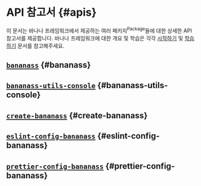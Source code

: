 # API 참고서 {#apis}

이 문서는 바나나 프레임워크에서 제공하는 여러 패키지<sup>Package</sup>들에 대한 상세한 API 참고서를 제공합니다. 바나나 프레임워크에 대한 개요 및 학습은 각각 [시작하기](../get-started/quick-start.md) 및 [학습하기](../learn/index.md) 문서를 참고해주세요.

## [`bananass`](bananass.md) {#bananass}

<!-- @include: @/shared/wip.ko.md -->

## [`bananass-utils-console`](bananass-utils-console.md) {#bananass-utils-console}

<!-- @include: @/shared/semver-warning.ko.md -->

<!-- @include: @/shared/wip.ko.md -->

## [`create-bananass`](create-bananass.md) {#create-bananass}

<!-- @include: @/shared/wip.ko.md -->

## [`eslint-config-bananass`](eslint-config-bananass.md) {#eslint-config-bananass}

<!-- @include: @/shared/wip.ko.md -->

## [`prettier-config-bananass`](prettier-config-bananass.md) {#prettier-config-bananass}

<!-- @include: @/shared/wip.ko.md -->

